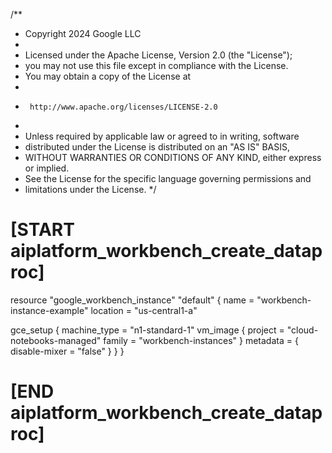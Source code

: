 /**
 * Copyright 2024 Google LLC
 *
 * Licensed under the Apache License, Version 2.0 (the "License");
 * you may not use this file except in compliance with the License.
 * You may obtain a copy of the License at
 *
 *      http://www.apache.org/licenses/LICENSE-2.0
 *
 * Unless required by applicable law or agreed to in writing, software
 * distributed under the License is distributed on an "AS IS" BASIS,
 * WITHOUT WARRANTIES OR CONDITIONS OF ANY KIND, either express or implied.
 * See the License for the specific language governing permissions and
 * limitations under the License.
 */


# [START aiplatform_workbench_create_dataproc]
resource "google_workbench_instance" "default" {
  name     = "workbench-instance-example"
  location = "us-central1-a"

  gce_setup {
    machine_type = "n1-standard-1"
    vm_image {
      project = "cloud-notebooks-managed"
      family  = "workbench-instances"
    }
    metadata = {
      disable-mixer = "false"
    }
  }
}
# [END aiplatform_workbench_create_dataproc]